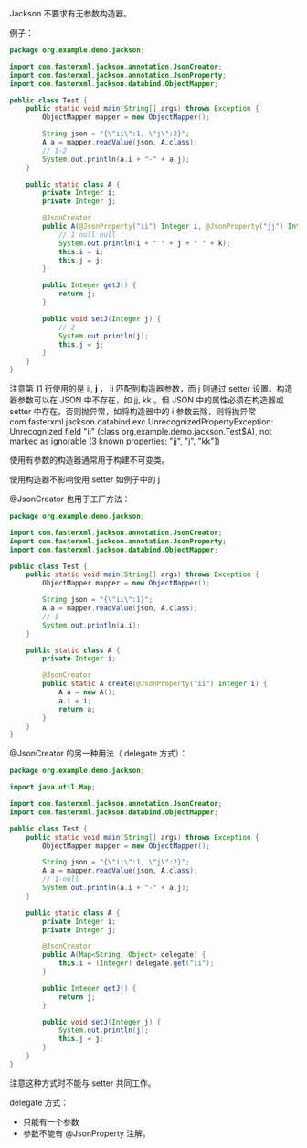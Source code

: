 Jackson 不要求有无参数构造器。


例子：
```java
package org.example.demo.jackson;

import com.fasterxml.jackson.annotation.JsonCreator;
import com.fasterxml.jackson.annotation.JsonProperty;
import com.fasterxml.jackson.databind.ObjectMapper;

public class Test {
    public static void main(String[] args) throws Exception {
        ObjectMapper mapper = new ObjectMapper();

        String json = "{\"ii\":1, \"j\":2}";
        A a = mapper.readValue(json, A.class);
        // 1-2
        System.out.println(a.i + "-" + a.j);
    }

    public static class A {
        private Integer i;
        private Integer j;

        @JsonCreator
        public A(@JsonProperty("ii") Integer i, @JsonProperty("jj") Integer j, @JsonProperty("kk") Integer k) {
            // 1 null null
            System.out.println(i + " " + j + " " + k);
            this.i = i;
            this.j = j;
        }

        public Integer getJ() {
            return j;
        }

        public void setJ(Integer j) {
            // 2
            System.out.println(j);
            this.j = j;
        }
    }
}
```


注意第 11 行使用的是 ii, __j__ ， ii 匹配到构造器参数，而 j 则通过 setter 设置。构造器参数可以在 JSON 中不存在，如 jj, kk 。但 JSON 中的属性必须在构造器或 setter 中存在，否则抛异常，如将构造器中的 i 参数去除，则将抛异常 com.fasterxml.jackson.databind.exc.UnrecognizedPropertyException: Unrecognized field "ii" (class org.example.demo.jackson.Test$A), not marked as ignorable (3 known properties: "jj", "j", "kk"])


使用有参数的构造器通常用于构建不可变类。


使用构造器不影响使用 setter 如例子中的 j


@JsonCreator 也用于工厂方法：
```java
package org.example.demo.jackson;

import com.fasterxml.jackson.annotation.JsonCreator;
import com.fasterxml.jackson.annotation.JsonProperty;
import com.fasterxml.jackson.databind.ObjectMapper;

public class Test {
    public static void main(String[] args) throws Exception {
        ObjectMapper mapper = new ObjectMapper();

        String json = "{\"ii\":1}";
        A a = mapper.readValue(json, A.class);
        // 1
        System.out.println(a.i);
    }

    public static class A {
        private Integer i;

        @JsonCreator
        public static A create(@JsonProperty("ii") Integer i) {
            A a = new A();
            a.i = i;
            return a;
        }
    }
}
```


@JsonCreator 的另一种用法（ delegate 方式）：
```java
package org.example.demo.jackson;

import java.util.Map;

import com.fasterxml.jackson.annotation.JsonCreator;
import com.fasterxml.jackson.databind.ObjectMapper;

public class Test {
    public static void main(String[] args) throws Exception {
        ObjectMapper mapper = new ObjectMapper();

        String json = "{\"ii\":1, \"j\":2}";
        A a = mapper.readValue(json, A.class);
        // 1-null
        System.out.println(a.i + "-" + a.j);
    }

    public static class A {
        private Integer i;
        private Integer j;

        @JsonCreator
        public A(Map<String, Object> delegate) {
            this.i = (Integer) delegate.get("ii");
        }

        public Integer getJ() {
            return j;
        }

        public void setJ(Integer j) {
            System.out.println(j);
            this.j = j;
        }
    }
}
```


注意这种方式时不能与 setter 共同工作。


delegate 方式：
- 只能有一个参数
- 参数不能有 @JsonProperty 注解。

